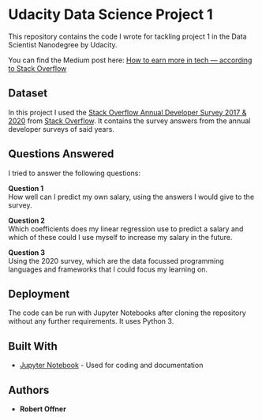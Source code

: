 # Udacity Data Science Project 1

This repository contains the code I wrote for tackling project 1 in the Data Scientist Nanodegree by Udacity.

You can find the Medium post here: [How to earn more in tech — according to Stack Overflow](https://gitznik.medium.com/how-to-earn-more-in-tech-according-to-stack-overflow-6838574357ec)

## Dataset

In this project I used the [Stack Overflow Annual Developer Survey 2017 & 2020](https://insights.stackoverflow.com/survey) from [Stack Overflow](https://stackoverflow.com). It contains the survey answers from the annual developer surveys of said years.

## Questions Answered

I tried to answer the following questions:

**Question 1**<br>
How well can I predict my own salary, using the answers I would give to the survey.

**Question 2**<br>
Which coefficients does my linear regression use to predict a salary and which of these could I use myself to increase my salary in the future.

**Question 3**<br>
Using the 2020 survey, which are the data focussed programming languages and frameworks that I could focus my learning on.



## Deployment

The code can be run with Jupyter Notebooks after cloning the repository without any further requirements. It uses Python 3.

## Built With

* [Jupyter Notebook](https://jupyter.org) - Used for coding and documentation


## Authors

* **Robert Offner**

